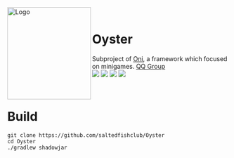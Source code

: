 <div>
  <img width="190" height="210" align="left" src="https://i.loli.net/2021/08/05/4jx57ETzLJPMncg.jpg" alt="Logo"/>
  <br>
  <h1>Oyster</h1>
  <p>Subproject of <a href="https://github.com/saltedfishclub/Oni">Oni</a>, a framework which focused on minigames. <a href="https://jq.qq.com/?_wv=1027&k=NStiaxZz">QQ Group</a><br>
    <img src="https://img.shields.io/github/license/saltedfishclub/Oyster"> <img src="https://img.shields.io/github/workflow/status/saltedfishclub/Oni/Java%20CI%20with%20Gradle"> <img src="https://img.shields.io/discord/612522451200638991"> <img src="https://img.shields.io/tokei/lines/github/saltedfishclub/Oyster">
  </p>
</div>
<br />

# Build
```shell
git clone https://github.com/saltedfishclub/Oyster
cd Oyster
./gradlew shadowjar
```